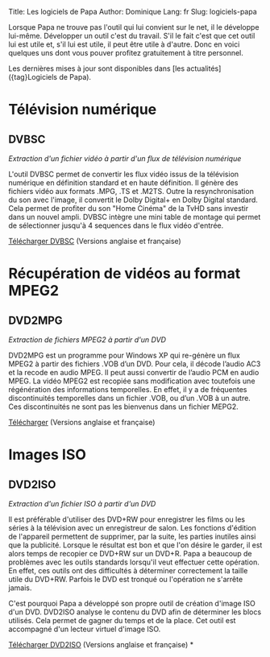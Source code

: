 Title: Les logiciels de Papa
Author: Dominique
Lang: fr
Slug: logiciels-papa

Lorsque Papa ne trouve pas l'outil qui lui convient sur le net, il le
développe lui-même. Développer un outil c'est du travail. S'il le fait
c'est que cet outil lui est utile et, s'il lui est utile, il peut être
utile à d'autre. Donc en voici quelques uns dont vous pouver profitez
gratuitement à titre personnel.

Les dernières mises à jour sont disponibles dans [les actualités]({tag}Logiciels de Papa).

# Télévision numérique

## DVBSC

_Extraction d'un fichier vidéo à partir d'un flux de télévision numérique_

L'outil DVBSC permet de convertir les
flux vidéo issus de la télévision numérique en définition standard et en haute définition. Il génère des fichiers vidéo aux formats .MPG, .TS et .M2TS.
Outre la resynchronisation du son avec l'image, il convertit le Dolby Digital+ en Dolby Digital standard. Cela permet de profiter du son "Home Cinéma" de la TvHD sans investir dans un nouvel ampli. DVBSC
intègre une mini table de montage qui permet de sélectionner jusqu'à 4
sequences dans le flux vidéo d'entrée.

[Télécharger DVBSC](http://www.ezvan.fr/public/logiciels/papa/DVBSC.ZIP)
(Versions anglaise et française) 

# Récupération de vidéos au format MPEG2

## DVD2MPG

_Extraction de fichiers MPEG2 à partir d'un DVD_

DVD2MPG est un programme pour Windows XP qui re-génère un flux MPEG2 à partir des fichiers .VOB d’un DVD. Pour cela, il décode l’audio AC3 et la recode en audio MPEG. Il peut aussi convertir de l’audio PCM en audio MPEG. La vidéo MPEG2 est recopiée sans modification avec toutefois une régénération des informations temporelles. En effet, il y a de fréquentes discontinuités temporelles dans un fichier .VOB, ou d’un .VOB à un autre. Ces discontinuités ne
sont pas les bienvenus dans un fichier MEPG2.

[Télécharger](http://www.ezvan.fr/public/logiciels/papa/DVD2MPG.ZIP)
(Versions anglaise et française) 

# Images ISO

## DVD2ISO 

_Extraction d'un fichier ISO à partir d'un DVD_

Il est préférable d'utiliser des DVD+RW pour enregistrer les films ou
les séries à la télévision avec un enregistreur de salon. Les fonctions d'édition de l'appareil permettent de supprimer, par la suite, les parties inutiles ainsi que la publicité. Lorsque le résultat est bon et que l'on désire le garder, il est alors temps de recopier ce DVD+RW sur un DVD+R. Papa a beaucoup de problèmes avec les outils standards lorsqu'il veut effectuer cette opération. En effet, ces outils ont des difficultés à déterminer correctement la taille utile du DVD+RW. Parfois le DVD est tronqué ou l'opération ne s'arrête jamais. 

C'est pourquoi Papa a développé son propre outil de création d'image ISO d'un DVD.
DVD2ISO analyse le contenu du DVD afin de déterminer les blocs utilisés.
Cela permet de gagner du temps et de la place. Cet outil est accompagné d'un lecteur virtuel d'image ISO.

[Télécharger DVD2ISO](http://www.ezvan.fr/public/logiciels/papa/DVD2ISO.ZIP)
(Versions anglaise et française) *